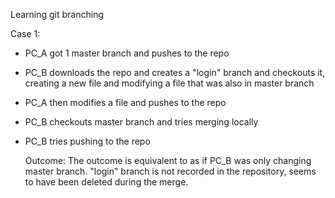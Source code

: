 Learning git branching

Case 1:
* PC_A got 1 master branch and pushes to the repo
* PC_B 	downloads the repo and creates a "login" branch and checkouts it, creating a new file and modifying a file that was also in master branch
* PC_A then modifies a file and pushes to the repo
* PC_B checkouts master branch and tries merging locally
* PC_B tries pushing to the repo
	
	Outcome:
		The outcome is equivalent to as if PC_B was only changing master branch. "login" branch is not recorded in the repository, seems to have been deleted during the merge.
